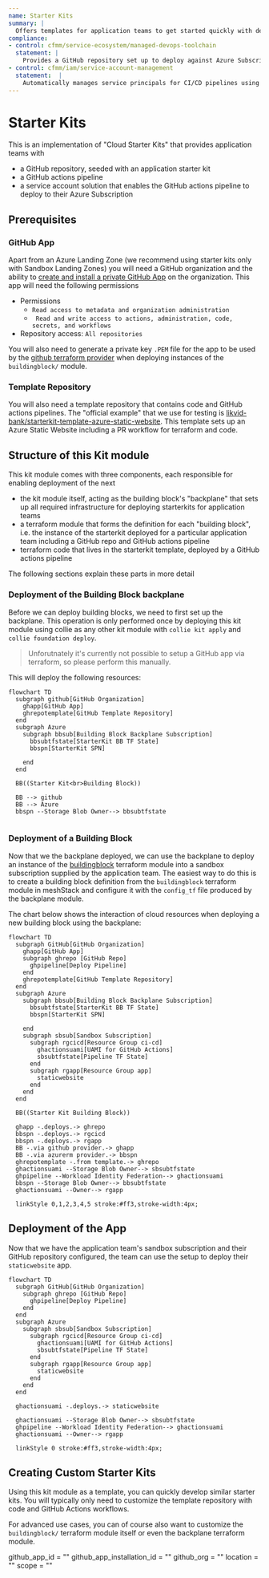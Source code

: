 ```yaml
---
name: Starter Kits
summary: |
  Offers templates for application teams to get started quickly with deploying their applications on the cloud while following best practices.
compliance:
- control: cfmm/service-ecosystem/managed-devops-toolchain
  statement: |
    Provides a GitHub repository set up to deploy against Azure Subscriptions using Workload Identity Federation.
- control: cfmm/iam/service-account-management
  statement:  |
    Automatically manages service principals for CI/CD pipelines using Workload Identity Federation.
---
```


# Starter Kits

This is an implementation of "Cloud Starter Kits" that provides application teams with

- a GitHub repository, seeded with an application starter kit
- a GitHub actions pipeline
- a service account solution that enables the GitHub actions pipeline to deploy to their Azure Subscription

## Prerequisites

### GitHub App

Apart from an Azure Landing Zone (we recommend using starter kits only with Sandbox Landing Zones) you will need a
GitHub organization and the ability to [create and install a private GitHub App](https://docs.github.com/en/apps/creating-github-apps/registering-a-github-app/registering-a-github-app) on the organization. This app will need the following permissions

- Permissions
  -  `Read access to metadata and organization administration`
  - ` Read and write access to actions, administration, code, secrets, and workflows`
- Repository access: `All repositories`

You will also need to generate a private key `.PEM` file for the app to be used by the [github terraform provider](https://registry.terraform.io/providers/integrations/github/latest/docs#github-app-installation) when deploying instances of the `buildingblock/` module.


### Template Repository

You will also need a template repository that contains code and GitHub actions pipelines. The "official example"
that we use for testing is [likvid-bank/starterkit-template-azure-static-website](https://github.com/likvid-bank/starterkit-template-azure-static-website).
This template sets up an Azure Static Website including a PR workflow for terraform and code.

## Structure of this Kit module

This kit module comes with three components, each responsible for enabling deployment of the next

- the kit module itself, acting as the building block's "backplane" that sets up all required infrastructure for deploying starterkits for application teams
- a terraform module that forms the definition for each "building block", i.e. the instance of the starterkit deployed for a particular application team including a GitHub repo and GitHub actions pipeline
- terraform code that lives in the starterkit template, deployed by a GitHub actions pipeline

The following sections explain these parts in more detail

### Deployment of the Building Block backplane

Before we can deploy building blocks, we need to first set up the backplane. This operation is only performed once by deploying this kit module using collie as any other kit module with `collie kit apply` and `collie foundation deploy`.

> Unforutnately it's currently not possible to setup a GitHub app via terraform, so please perform this manually.

This will deploy the following resources:

```mermaid
flowchart TD
  subgraph github[GitHub Organization]
    ghapp[GitHub App]
    ghrepotemplate[GitHub Template Repository]
  end
  subgraph Azure
    subgraph bbsub[Building Block Backplane Subscription]
      bbsubtfstate[StarterKit BB TF State]
      bbspn[StarterKit SPN]

    end
  end

  BB((Starter Kit<br>Building Block))

  BB --> github
  BB --> Azure
  bbspn --Storage Blob Owner--> bbsubtfstate


```

### Deployment of a Building Block

Now that we the backplane deployed, we can use the backplane to deploy an instance of the [buildingblock](./buildingblock/) terraform module into a sandbox subscription supplied by the application team.
The easiest way to do this is to create a building block definition from the `buildingblock` terraform module in meshStack and configure it with the `config_tf` file produced by the backplane module.

The chart below shows the interaction of cloud resources when deploying a new building block using the backplane:

```mermaid
flowchart TD
  subgraph GitHub[GitHub Organization]
    ghapp[GitHub App]
    subgraph ghrepo [GitHub Repo]
      ghpipeline[Deploy Pipeline]
    end
    ghrepotemplate[GitHub Template Repository]
  end
  subgraph Azure
    subgraph bbsub[Building Block Backplane Subscription]
      bbsubtfstate[StarterKit BB TF State]
      bbspn[StarterKit SPN]

    end
    subgraph sbsub[Sandbox Subscription]
      subgraph rgcicd[Resource Group ci-cd]
        ghactionsuami[UAMI for GitHub Actions]
        sbsubtfstate[Pipeline TF State]
      end
      subgraph rgapp[Resource Group app]
        staticwebsite
      end
    end
  end

  BB((Starter Kit Building Block))

  ghapp -.deploys.-> ghrepo
  bbspn -.deploys.-> rgcicd
  bbspn -.deploys.-> rgapp
  BB -.via github provider.-> ghapp
  BB -.via azurerm provider.-> bbspn
  ghrepotemplate -.from template.-> ghrepo
  ghactionsuami --Storage Blob Owner--> sbsubtfstate
  ghpipeline --Workload Identity Federation--> ghactionsuami
  bbspn --Storage Blob Owner--> bbsubtfstate
  ghactionsuami --Owner--> rgapp

  linkStyle 0,1,2,3,4,5 stroke:#ff3,stroke-width:4px;
```

## Deployment of the App

Now that we have the application team's sandbox subscription and their GitHub repository configured, the team can use the setup to deploy their `staticwebsite` app.

```mermaid
flowchart TD
  subgraph GitHub[GitHub Organization]
    subgraph ghrepo [GitHub Repo]
      ghpipeline[Deploy Pipeline]
    end
  end
  subgraph Azure
    subgraph sbsub[Sandbox Subscription]
      subgraph rgcicd[Resource Group ci-cd]
        ghactionsuami[UAMI for GitHub Actions]
        sbsubtfstate[Pipeline TF State]
      end
      subgraph rgapp[Resource Group app]
        staticwebsite
      end
    end
  end

  ghactionsuami -.deploys.-> staticwebsite

  ghactionsuami --Storage Blob Owner--> sbsubtfstate
  ghpipeline --Workload Identity Federation--> ghactionsuami
  ghactionsuami --Owner--> rgapp

  linkStyle 0 stroke:#ff3,stroke-width:4px;

```

## Creating Custom Starter Kits

Using this kit module as a template, you can quickly develop similar starter kits.
You will typically only need to customize the template repository with code and GitHub Actions workflows.

For advanced use cases, you can of course also want to customize the `buildingblock/` terraform module itself or even the backplane terraform module.
<!-- BEGIN_TF_DOCS -->
github_app_id              = ""
github_app_installation_id = ""
github_org                 = ""
location                   = ""
scope                      = ""
<!-- END_TF_DOCS -->